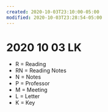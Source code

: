 ```yaml
---
created: 2020-10-03T23:10:00-05:00
modified: 2020-10-03T23:28:54-05:00
---
```


# 2020 10 03 LK

- R = Reading
- RN = Reading Notes
- N = Notes
- P = Professor
- M = Meeting
- L = Letter
- K = Key
